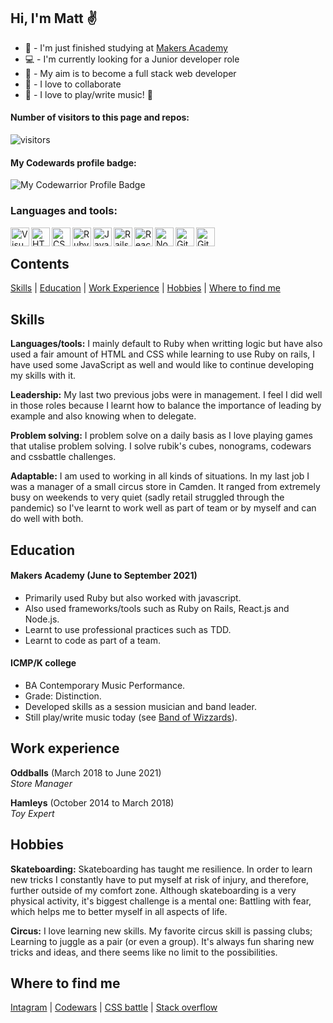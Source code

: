 ## Hi, I'm Matt :v:
- :seedling: - I'm just finished studying at [Makers Academy](https://makers.tech/)
- :computer: - I'm currently looking for a Junior developer role
- :dart: - My aim is to become a full stack web developer
- :dancers: - I love to collaborate
- :guitar: - I love to play/write music! :metal:

#### Number of visitors to this page and repos:
![visitors](https://visitor-badge.glitch.me/badge?page_id=78556191)
#### My Codewards profile badge:
![My Codewarrior Profile Badge](https://www.codewars.com/users/YoFirmy/badges/micro)
### Languages and tools:
<img align="left" alt="Visual Studio Code" width="30px" src="https://pics.freeicons.io/uploads/icons/png/14178750871552037061-512.png" />
<img align="left" alt="HTML" width="30px" src="https://pics.freeicons.io/uploads/icons/png/8804286661557996995-512.png" />
<img align="left" alt="CSS" width="30px" src="https://pics.freeicons.io/uploads/icons/png/632690741557997006-512.png" />
<img align="left" alt="Ruby" width="30px" src="https://pics.freeicons.io/uploads/icons/png/4090158241551942644-512.png" />
<img align="left" alt="Javascript" width="30px" src="https://pics.freeicons.io/uploads/icons/png/21088442871540553614-512.png" />
<img align="left" alt="Rails" width="30px" src="https://pics.freeicons.io/uploads/icons/png/2219791841551942639-512.png" />
<img align="left" alt="ReactJS" width="30px" src="https://pics.freeicons.io/uploads/icons/png/8575147831553750379-64.png" />
<img align="left" alt="NodeJS" width="30px" src="https://pics.freeicons.io/uploads/icons/png/15056343581551942278-512.png" />
<img align="left" alt="Git" width="30px" src="https://pics.freeicons.io/uploads/icons/png/9374299221540553610-512.png" />
<img align="left" alt="Github" width="30px" src="https://pics.freeicons.io/uploads/icons/png/10412341841540553610-512.png" />
<br>

## Contents
[Skills](#skills) | [Education](#education) | [Work Experience](#work-experience) | [Hobbies](#hobbies) | [Where to find me](#Where-to-find-me)

## Skills
**Languages/tools:** I mainly default to Ruby when writting logic but have also used a fair amount of HTML and CSS while learning to use Ruby on rails, I have used some JavaScript as well and would like to continue developing my skills with it.

**Leadership:** My last two previous jobs were in management. I feel I did well in those roles because I learnt how to balance the importance of leading by example and also knowing when to delegate.

**Problem solving:** I problem solve on a daily basis as I love playing games that utalise problem solving. I solve rubik's cubes, nonograms, codewars and cssbattle challenges.

**Adaptable:** I am used to working in all kinds of situations. In my last job I was a manager of a small circus store in Camden. It ranged from extremely busy on weekends to very quiet (sadly retail struggled through the pandemic) so I've learnt to work well as part of team or by myself and can do well with both.

## Education
#### Makers Academy (June to September 2021)
- Primarily used Ruby but also worked with javascript.
- Also used frameworks/tools such as Ruby on Rails, React.js and Node.js.
- Learnt to use professional practices such as TDD.
- Learnt to code as part of a team.

#### ICMP/K college
- BA Contemporary Music Performance.
- Grade: Distinction.
- Developed skills as a session musician and band leader.
- Still play/write music today (see [Band of Wizzards](https://soundcloud.com/bandofwizzards/)).

## Work experience
**Oddballs** (March 2018 to June 2021)  
_Store Manager_

**Hamleys** (October 2014 to March 2018)  
_Toy Expert_

## Hobbies
**Skateboarding:** Skateboarding has taught me resilience. In order to learn new tricks I constantly have to put myself at risk of injury, and therefore, further outside of my comfort zone. Although skateboarding is a very physical activity, it's biggest challenge is a mental one: Battling with fear, which helps me to better myself in all aspects of life.

**Circus:** I love learning new skills. My favorite circus skill is passing clubs; Learning to juggle as a pair (or even a group). It's always fun sharing new tricks and ideas, and there seems like no limit to the possibilities.

## Where to find me
[Intagram](https://www.instagram.com/mattfirmston/) | [Codewars](https://www.codewars.com/users/YoFirmy) | [CSS battle](https://cssbattle.dev/player/yofirmy) | [Stack overflow](https://stackoverflow.com/users/15154036/yofirmy)
